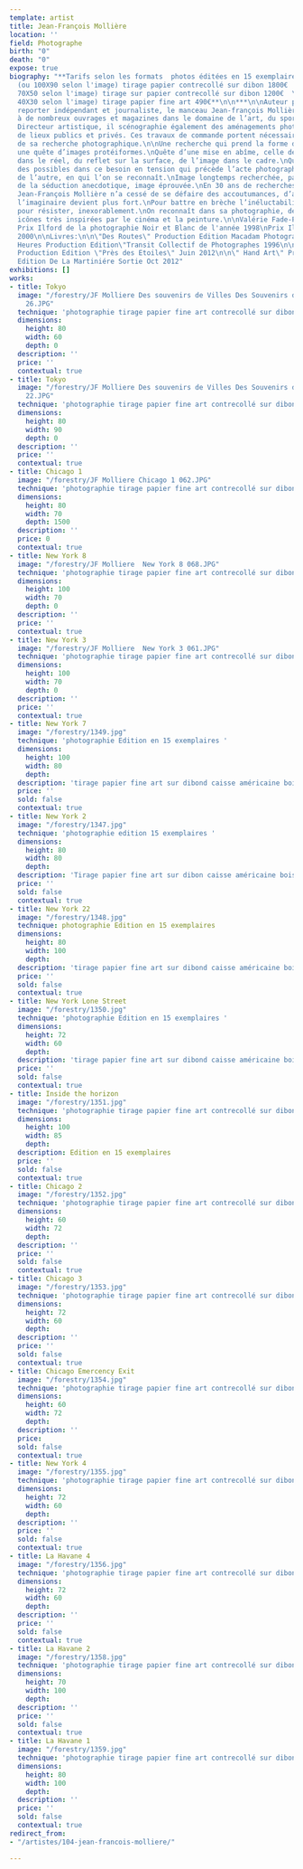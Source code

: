 ```yaml
---
template: artist
title: Jean-François Mollière
location: ''
field: Photographe
birth: "0"
death: "0"
expose: true
biography: "**Tarifs selon les formats  photos éditées en 15 exemplaires :**\n\n**100X100
  (ou 100X90 selon l'image) tirage papier contrecollé sur dibon 1800€  \n70X60 (ou
  70X50 selon l'image) tirage sur papier contrecollé sur dibon 1200€  \n40X40 (ou
  40X30 selon l'image) tirage papier fine art 490€**\n\n***\n\nAuteur photographe,
  reporter indépendant et journaliste, le manceau Jean-françois Mollière a collaboré
  à de nombreux ouvrages et magazines dans le domaine de l’art, du sport, et de l’architecture.
  Directeur artistique, il scénographie également des aménagements photographiques
  de lieux publics et privés. Ces travaux de commande portent nécessairement l’empreinte
  de sa recherche photographique.\n\nUne recherche qui prend la forme d’itinérances,
  une quête d’images protéiformes.\nQuête d’une mise en abîme, celle de la fiction
  dans le réel, du reflet sur la surface, de l’image dans le cadre.\nQuête du champ
  des possibles dans ce besoin en tension qui précède l’acte photographique.\nQuête
  de l’autre, en qui l’on se reconnaît.\nImage longtemps recherchée, passée au tamis
  de la séduction anecdotique, image éprouvée.\nEn 30 ans de recherches photographiques,
  Jean-François Mollière n’a cessé de se défaire des accoutumances, d’aller là où
  l’imaginaire devient plus fort.\nPour battre en brèche l’inéluctabilité de la finitude,
  pour résister, inexorablement.\nOn reconnaît dans sa photographie, des images, des
  icônes très inspirées par le cinéma et la peinture.\n\nValérie Fade-Py\n\nRécompenses:\n\nPremier
  Prix Ilford de la photographie Noir et Blanc de l'année 1998\nPrix Ilford 1996 et
  2000\n\nLivres:\n\n\"Des Routes\" Production Edition Macadam Photographies 1994\n\n\"24
  Heures Production Edition\"Transit Collectif de Photographes 1996\n\n\"Près de Etoiles\"
  Production Edition \"Près des Etoiles\" Juin 2012\n\n\" Hand Art\" Production FFHB
  Edition De La Martiniére Sortie Oct 2012"
exhibitions: []
works:
- title: Tokyo
  image: "/forestry/JF Molliere Des souvenirs de Villes Des Souvenirs d'Amours 22
    26.JPG"
  technique: 'photographie tirage papier fine art contrecollé sur dibon '
  dimensions:
    height: 80
    width: 60
    depth: 0
  description: ''
  price: ''
  contextual: true
- title: Tokyo
  image: "/forestry/JF Molliere Des souvenirs de Villes Des Souvenirs d'Amours 18
    22.JPG"
  technique: 'photographie tirage papier fine art contrecollé sur dibon '
  dimensions:
    height: 80
    width: 90
    depth: 0
  description: ''
  price: ''
  contextual: true
- title: Chicago 1
  image: "/forestry/JF Molliere Chicago 1 062.JPG"
  technique: 'photographie tirage papier fine art contrecollé sur dibon '
  dimensions:
    height: 80
    width: 70
    depth: 1500
  description: ''
  price: 0
  contextual: true
- title: New York 8
  image: "/forestry/JF Molliere  New York 8 068.JPG"
  technique: 'photographie tirage papier fine art contrecollé sur dibon '
  dimensions:
    height: 100
    width: 70
    depth: 0
  description: ''
  price: ''
  contextual: true
- title: New York 3
  image: "/forestry/JF Molliere  New York 3 061.JPG"
  technique: 'photographie tirage papier fine art contrecollé sur dibon '
  dimensions:
    height: 100
    width: 70
    depth: 0
  description: ''
  price: ''
  contextual: true
- title: New York 7
  image: "/forestry/1349.jpg"
  technique: 'photographie Edition en 15 exemplaires '
  dimensions:
    height: 100
    width: 80
    depth: 
  description: 'tirage papier fine art sur dibond caisse américaine bois '
  price: ''
  sold: false
  contextual: true
- title: New York 2
  image: "/forestry/1347.jpg"
  technique: 'photographie edition 15 exemplaires '
  dimensions:
    height: 80
    width: 80
    depth: 
  description: 'Tirage papier fine art sur dibon caisse américaine bois '
  price: ''
  sold: false
  contextual: true
- title: New York 22
  image: "/forestry/1348.jpg"
  technique: photographie Edition en 15 exemplaires
  dimensions:
    height: 80
    width: 100
    depth: 
  description: 'tirage papier fine art sur dibond caisse américaine bois '
  price: ''
  sold: false
  contextual: true
- title: New York Lone Street
  image: "/forestry/1350.jpg"
  technique: 'photographie Edition en 15 exemplaires '
  dimensions:
    height: 72
    width: 60
    depth: 
  description: 'tirage papier fine art sur dibond caisse américaine bois '
  price: ''
  sold: false
  contextual: true
- title: Inside the horizon
  image: "/forestry/1351.jpg"
  technique: 'photographie tirage papier fine art contrecollé sur dibon '
  dimensions:
    height: 100
    width: 85
    depth: 
  description: Edition en 15 exemplaires
  price: ''
  sold: false
  contextual: true
- title: Chicago 2
  image: "/forestry/1352.jpg"
  technique: 'photographie tirage papier fine art contrecollé sur dibon '
  dimensions:
    height: 60
    width: 72
    depth: 
  description: ''
  price: ''
  sold: false
  contextual: true
- title: Chicago 3
  image: "/forestry/1353.jpg"
  technique: 'photographie tirage papier fine art contrecollé sur dibon '
  dimensions:
    height: 72
    width: 60
    depth: 
  description: ''
  price: ''
  sold: false
  contextual: true
- title: Chicago Emercency Exit
  image: "/forestry/1354.jpg"
  technique: 'photographie tirage papier fine art contrecollé sur dibon '
  dimensions:
    height: 60
    width: 72
    depth: 
  description: ''
  price: 
  sold: false
  contextual: true
- title: New York 4
  image: "/forestry/1355.jpg"
  technique: 'photographie tirage papier fine art contrecollé sur dibon '
  dimensions:
    height: 72
    width: 60
    depth: 
  description: ''
  price: ''
  sold: false
  contextual: true
- title: La Havane 4
  image: "/forestry/1356.jpg"
  technique: 'photographie tirage papier fine art contrecollé sur dibon '
  dimensions:
    height: 72
    width: 60
    depth: 
  description: ''
  price: ''
  sold: false
  contextual: true
- title: La Havane 2
  image: "/forestry/1358.jpg"
  technique: 'photographie tirage papier fine art contrecollé sur dibon '
  dimensions:
    height: 70
    width: 100
    depth: 
  description: ''
  price: ''
  sold: false
  contextual: true
- title: La Havane 1
  image: "/forestry/1359.jpg"
  technique: 'photographie tirage papier fine art contrecollé sur dibon '
  dimensions:
    height: 80
    width: 100
    depth: 
  description: ''
  price: ''
  sold: false
  contextual: true
redirect_from:
- "/artistes/104-jean-francois-molliere/"

---
```

